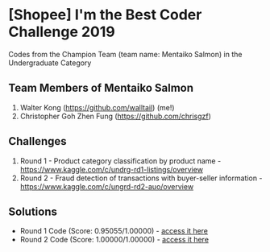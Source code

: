 # [Shopee] I'm the Best Coder Challenge 2019
Codes from the Champion Team (team name: Mentaiko Salmon) in the Undergraduate Category

## Team Members of Mentaiko Salmon
1. Walter Kong (https://github.com/walltail) (me!)
2. Christopher Goh Zhen Fung (https://github.com/chrisgzf)

## Challenges
1. Round 1 - Product category classification by product name - https://www.kaggle.com/c/undrg-rd1-listings/overview
2. Round 2 - Fraud detection of transactions with buyer-seller information - https://www.kaggle.com/c/ungrd-rd2-auo/overview

## Solutions
* Round 1 Code (Score: 0.95055/1.00000) - [access it here](https://github.com/walltail/Shopee-BestCoder2019/blob/master/Undergraduate%20Round%201/round1.py)
* Round 2 Code (Score: 1.00000/1.00000) - [access it here](https://github.com/walltail/Shopee-BestCoder2019/blob/master/Undergraduate%20Round%202/round2.py)
